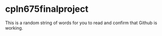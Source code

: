 # cpln675finalproject


This is a random string of words for you to read and confirm that Github is working.